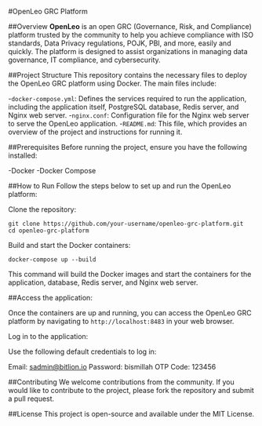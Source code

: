 #OpenLeo GRC Platform

##Overview
**OpenLeo** is an open GRC (Governance, Risk, and Compliance) platform trusted by the community to help you achieve compliance with ISO standards, Data Privacy regulations, POJK, PBI, and more, easily and quickly. The platform is designed to assist organizations in managing data governance, IT compliance, and cybersecurity.

##Project Structure
This repository contains the necessary files to deploy the OpenLeo GRC platform using Docker. The main files include:

-`docker-compose.yml`: Defines the services required to run the application, including the application itself, PostgreSQL database, Redis server, and Nginx web server.
-`nginx.conf`: Configuration file for the Nginx web server to serve the OpenLeo application.
-`README.md`: This file, which provides an overview of the project and instructions for running it.

##Prerequisites
Before running the project, ensure you have the following installed:

-Docker
-Docker Compose

##How to Run
Follow the steps below to set up and run the OpenLeo platform:

Clone the repository:
```
git clone https://github.com/your-username/openleo-grc-platform.git
cd openleo-grc-platform
```

Build and start the Docker containers:
```
docker-compose up --build
```

This command will build the Docker images and start the containers for the application, database, Redis server, and Nginx web server.

##Access the application:

Once the containers are up and running, you can access the OpenLeo GRC platform by navigating to `http://localhost:8483` in your web browser.

Log in to the application:

Use the following default credentials to log in:

Email: sadmin@bitlion.io
Password: bismillah
OTP Code: 123456

##Contributing
We welcome contributions from the community. If you would like to contribute to the project, please fork the repository and submit a pull request.

##License
This project is open-source and available under the MIT License.
